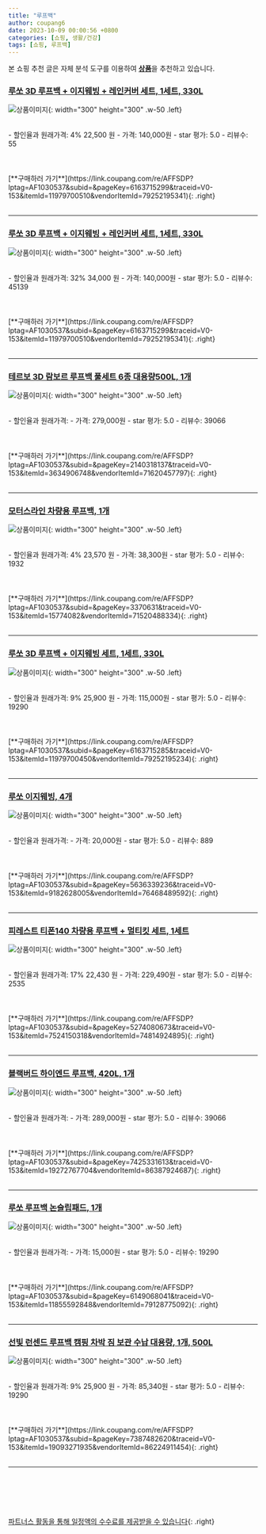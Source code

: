 ```yaml
---
title: "루프백"
author: coupang6
date: 2023-10-09 00:00:56 +0800
categories: [쇼핑, 생활/건강]
tags: [쇼핑, 루프백]
---
```


본 쇼핑 추천 글은 자체 분석 도구를 이용하여 [**상품**](https://link.coupang.com/a/bao1ui)을 추천하고 있습니다.

### [루쏘 3D 루프백 + 이지웨빙 + 레인커버 세트, 1세트, 330L](https://link.coupang.com/re/AFFSDP?lptag=AF1030537&subid=&pageKey=6163715299&traceid=V0-153&itemId=11979700510&vendorItemId=79252195341)

![상품이미지](https://thumbnail9.coupangcdn.com/thumbnails/remote/230x230ex/image/retail/images/2021/11/05/13/0/4a7bab1c-0b89-406e-bc8a-df44bf4f5faa.jpg){: width="300" height="300" .w-50 .left}


<br>
- 할인율과 원래가격: 4%  22,500   원
- 가격: 140,000원
- star 평가: 5.0
- 리뷰수: 55
<br>
<br>
<br>
<br>
[**구매하러 가기**](https://link.coupang.com/re/AFFSDP?lptag=AF1030537&subid=&pageKey=6163715299&traceid=V0-153&itemId=11979700510&vendorItemId=79252195341){: .right}
<br>
<br>

---

### [루쏘 3D 루프백 + 이지웨빙 + 레인커버 세트, 1세트, 330L](https://link.coupang.com/re/AFFSDP?lptag=AF1030537&subid=&pageKey=6163715299&traceid=V0-153&itemId=11979700510&vendorItemId=79252195341)

![상품이미지](https://thumbnail9.coupangcdn.com/thumbnails/remote/230x230ex/image/retail/images/2021/11/05/13/0/4a7bab1c-0b89-406e-bc8a-df44bf4f5faa.jpg){: width="300" height="300" .w-50 .left}


<br>
- 할인율과 원래가격: 32%  34,000   원
- 가격: 140,000원
- star 평가: 5.0
- 리뷰수: 45139
<br>
<br>
<br>
<br>
[**구매하러 가기**](https://link.coupang.com/re/AFFSDP?lptag=AF1030537&subid=&pageKey=6163715299&traceid=V0-153&itemId=11979700510&vendorItemId=79252195341){: .right}
<br>
<br>

---

### [테르보 3D 람보르 루프백 풀세트 6종 대용량500L, 1개](https://link.coupang.com/re/AFFSDP?lptag=AF1030537&subid=&pageKey=2140318137&traceid=V0-153&itemId=3634906748&vendorItemId=71620457797)

![상품이미지](https://thumbnail6.coupangcdn.com/thumbnails/remote/230x230ex/image/vendor_inventory/5747/0b92aecbea819e626febd5b937bdfb2dcdfbe5a963da3511c164e1a986be.jpg){: width="300" height="300" .w-50 .left}


<br>
- 할인율과 원래가격: 
- 가격: 279,000원
- star 평가: 5.0
- 리뷰수: 39066
<br>
<br>
<br>
<br>
[**구매하러 가기**](https://link.coupang.com/re/AFFSDP?lptag=AF1030537&subid=&pageKey=2140318137&traceid=V0-153&itemId=3634906748&vendorItemId=71620457797){: .right}
<br>
<br>

---

### [모터스라인 차량용 루프백, 1개](https://link.coupang.com/re/AFFSDP?lptag=AF1030537&subid=&pageKey=3370631&traceid=V0-153&itemId=15774082&vendorItemId=71520488334)

![상품이미지](https://thumbnail8.coupangcdn.com/thumbnails/remote/230x230ex/image/retail/images/2020/09/09/11/7/ebaaa1c9-27e9-4052-ad7c-178a9132af80.jpg){: width="300" height="300" .w-50 .left}


<br>
- 할인율과 원래가격: 4%  23,570   원
- 가격: 38,300원
- star 평가: 5.0
- 리뷰수: 1932
<br>
<br>
<br>
<br>
[**구매하러 가기**](https://link.coupang.com/re/AFFSDP?lptag=AF1030537&subid=&pageKey=3370631&traceid=V0-153&itemId=15774082&vendorItemId=71520488334){: .right}
<br>
<br>

---

### [루쏘 3D 루프백 + 이지웨빙 세트, 1세트, 330L](https://link.coupang.com/re/AFFSDP?lptag=AF1030537&subid=&pageKey=6163715285&traceid=V0-153&itemId=11979700450&vendorItemId=79252195234)

![상품이미지](https://thumbnail7.coupangcdn.com/thumbnails/remote/230x230ex/image/retail/images/2021/11/05/13/9/309743c3-8fa7-4c14-b718-0a210b9689af.jpg){: width="300" height="300" .w-50 .left}


<br>
- 할인율과 원래가격: 9%  25,900   원
- 가격: 115,000원
- star 평가: 5.0
- 리뷰수: 19290
<br>
<br>
<br>
<br>
[**구매하러 가기**](https://link.coupang.com/re/AFFSDP?lptag=AF1030537&subid=&pageKey=6163715285&traceid=V0-153&itemId=11979700450&vendorItemId=79252195234){: .right}
<br>
<br>

---

### [루쏘 이지웨빙, 4개](https://link.coupang.com/re/AFFSDP?lptag=AF1030537&subid=&pageKey=5636339236&traceid=V0-153&itemId=9182628005&vendorItemId=76468489592)

![상품이미지](https://thumbnail7.coupangcdn.com/thumbnails/remote/230x230ex/image/vendor_inventory/ec97/f1061b371ea1ee8c2dd7878bc8d0a2dcc97f13e3a4e516777ce5ddd8b7e6.jpg){: width="300" height="300" .w-50 .left}


<br>
- 할인율과 원래가격: 
- 가격: 20,000원
- star 평가: 5.0
- 리뷰수: 889
<br>
<br>
<br>
<br>
[**구매하러 가기**](https://link.coupang.com/re/AFFSDP?lptag=AF1030537&subid=&pageKey=5636339236&traceid=V0-153&itemId=9182628005&vendorItemId=76468489592){: .right}
<br>
<br>

---

### [피레스트 티폰140 차량용 루프백 + 멀티킷 세트, 1세트](https://link.coupang.com/re/AFFSDP?lptag=AF1030537&subid=&pageKey=5274080673&traceid=V0-153&itemId=7524150318&vendorItemId=74814924895)

![상품이미지](https://thumbnail6.coupangcdn.com/thumbnails/remote/230x230ex/image/rs_quotation_api/tf7iizru/807d89b6c7604cc0b441e7fe78f876b2.jpg){: width="300" height="300" .w-50 .left}


<br>
- 할인율과 원래가격: 17%  22,430   원
- 가격: 229,490원
- star 평가: 5.0
- 리뷰수: 2535
<br>
<br>
<br>
<br>
[**구매하러 가기**](https://link.coupang.com/re/AFFSDP?lptag=AF1030537&subid=&pageKey=5274080673&traceid=V0-153&itemId=7524150318&vendorItemId=74814924895){: .right}
<br>
<br>

---

### [블랙버드 하이엔드 루프백, 420L, 1개](https://link.coupang.com/re/AFFSDP?lptag=AF1030537&subid=&pageKey=7425331613&traceid=V0-153&itemId=19272767704&vendorItemId=86387924687)

![상품이미지](https://thumbnail10.coupangcdn.com/thumbnails/remote/230x230ex/image/rs_quotation_api/yvryqrzi/43d61904fa0547bb8de788397e25f411.jpg){: width="300" height="300" .w-50 .left}


<br>
- 할인율과 원래가격: 
- 가격: 289,000원
- star 평가: 5.0
- 리뷰수: 39066
<br>
<br>
<br>
<br>
[**구매하러 가기**](https://link.coupang.com/re/AFFSDP?lptag=AF1030537&subid=&pageKey=7425331613&traceid=V0-153&itemId=19272767704&vendorItemId=86387924687){: .right}
<br>
<br>

---

### [루쏘 루프백 논슬립패드, 1개](https://link.coupang.com/re/AFFSDP?lptag=AF1030537&subid=&pageKey=6149068041&traceid=V0-153&itemId=11855592848&vendorItemId=79128775092)

![상품이미지](https://thumbnail7.coupangcdn.com/thumbnails/remote/230x230ex/image/retail/images/2021/10/28/17/0/51afa97b-a37d-4f81-b7f5-632a7c70c45c.jpg){: width="300" height="300" .w-50 .left}


<br>
- 할인율과 원래가격: 
- 가격: 15,000원
- star 평가: 5.0
- 리뷰수: 19290
<br>
<br>
<br>
<br>
[**구매하러 가기**](https://link.coupang.com/re/AFFSDP?lptag=AF1030537&subid=&pageKey=6149068041&traceid=V0-153&itemId=11855592848&vendorItemId=79128775092){: .right}
<br>
<br>

---

### [선빛 런센드 루프백 캠핑 차박 짐 보관 수납 대용량, 1개, 500L](https://link.coupang.com/re/AFFSDP?lptag=AF1030537&subid=&pageKey=7387482620&traceid=V0-153&itemId=19093271935&vendorItemId=86224911454)

![상품이미지](https://thumbnail7.coupangcdn.com/thumbnails/remote/230x230ex/image/vendor_inventory/a8a8/0a2f46842552bf9cdaf2610988c78519e6ce3654932be1fa538db7e260fb.jpg){: width="300" height="300" .w-50 .left}


<br>
- 할인율과 원래가격: 9%  25,900   원
- 가격: 85,340원
- star 평가: 5.0
- 리뷰수: 19290
<br>
<br>
<br>
<br>
[**구매하러 가기**](https://link.coupang.com/re/AFFSDP?lptag=AF1030537&subid=&pageKey=7387482620&traceid=V0-153&itemId=19093271935&vendorItemId=86224911454){: .right}
<br>
<br>

---
<br><br><br><br><br> [파트너스 활동을 통해 일정액의 수수료를 제공받을 수 있습니다](https://link.coupang.com/a/bao1ui){: .right}